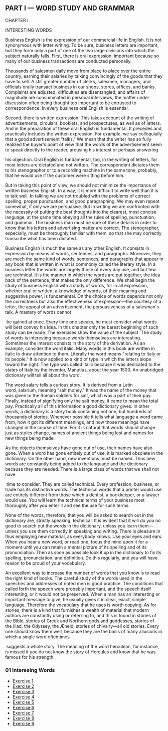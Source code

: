## PART I — WORD STUDY AND GRAMMAR

CHAPTER I

INTERESTING WORDS

Business English is the expression of our commercial life in English. It is not synonymous with letter writing. To be sure, business letters are important, but they form only a part of one of the two large divisions into which the subject naturally falls.
First, there is oral expression, important because so many of our business transactions are conducted personally. 

Thousands of salesmen daily move from place to place over the entire country, earning their salaries by talking convincingly of the goods that they have to sell. A still greater number of clerks, salesmen, managers, and officials orally transact business in our shops, stores, offices, and banks. Complaints are adjusted; difficulties are disentangled; and affairs of magnitude are consummated in personal interviews, the matter under discussion often being thought too important to be entrusted to correspondence. In every business oral English is essential.

Second, there is written expression. This takes account of the writing of advertisements, circulars, booklets, and prospectuses, as well as of letters. And in the preparation of these oral English is fundamental. It precedes and practically includes the written expression. For example, we say colloquially that a good advertisement "talks." We mean that the writer has so fully realized the buyer's point of view that the words of the advertisement seem to speak directly to the reader, arousing his interest or perhaps answering

 his objection. Oral English is fundamental, too, in the writing of letters, for most letters are dictated and not written. The correspondent dictates them to his stenographer or to a recording machine in the same tone, probably, that he would use if the customer were sitting before him.
 
But in taking this point of view, we should not minimize the importance of written business English. In a way, it is more difficult to write well than it is to talk well. In talking we are not troubled with the problems of correct spelling, proper punctuation, and good paragraphing. We may even repeat somewhat, if only we are persuasive. But in writing we are confronted with the necessity of putting the best thoughts into the clearest, most concise language, at the same time obeying all the rules of spelling, punctuation, and grammar. The business man must be sure of these details in order to know that his letters and advertising matter are correct. The stenographer, especially, must be thoroughly familiar with them, so that she may correctly transcribe what has been dictated.

 Business English is much the same as any other English. It consists in expression by means of words, sentences, and paragraphs. Moreover, they are much the same kind of words, sentences, and paragraphs that appear in any book that is written in what is commonly called the literary style. In a business letter the words are largely those of every day use, and but few are technical. It is the manner in which the words are put together, the idea back of the sentence, that makes the only difference.
We shall begin the study of business English with a study of words, for in all expression, whether oral or written, a knowledge of words, of their meaning and suggestive power, is fundamental. On the choice of words depends not only the correctness but also the effectiveness of expression—the courtesy of a letter, the appeal of an advertisement, the persuasiveness of a salesman's talk. A mastery of words cannot

 be gained at once. Every time one speaks, he must consider what words will best convey his idea. In this chapter only the barest beginning of such study can be made. The exercises show the value of the subject.
The study of words is interesting because words themselves are interesting. Sometimes the interest consists in the story of the derivation. As an example, consider the word italic. Many words in this book are written in italic to draw attention to them. Literally the word means "relating to Italy or its people." It is now applied to a kind of type in which the letters slope toward the right. The type was called italic because it was dedicated to the states of Italy by the inventor, Manutius, about the year 1500. An unabridged dictionary will tell all about the word.

The word salary tells a curious story. It is derived from a Latin word, salarium, meaning "salt money." It was the name of the money that was given to the Roman soldiers for salt, which was a part of their pay. Finally, instead of signifying only the salt money, it came to mean the total pay.
Practically all of this information a good dictionary gives. In other words, a dictionary is a story book containing not one, but hundreds of thousands of stories. Whenever possible it tells what language a word came from, how it got its different meanings, and how those meanings have changed in the course of time. For it is natural that words should change just as styles change, names of ancient things being lost and names for new things being made. 

As the objects themselves have gone out of use, their names have also gone. When a word has gone entirely out of use, it is marked obsolete in the dictionary. On the other hand, new inventions must be named. Thus new words are constantly being added to the language and the dictionary because they are needed.
There is a large class of words that we shall not have

 time to consider. They are called technical. Every profession, business, or trade has its distinctive words. The technical words that a printer would use are entirely different from those which a dentist, a bookkeeper, or a lawyer would use. You will learn the technical terms of your business most thoroughly after you enter it and see the use for such terms.
 
None of the words, therefore, that you will be asked to search out in the dictionary are, strictly speaking, technical. It is evident that it will do you no good to search out the words in the dictionary, unless you learn them—unless you use them correctly in speaking and writing. There is pleasure in thus employing new material, as everybody knows. Use your eyes and ears. When you hear a new word, or read one, focus the mind upon it for a moment until you can retain a mental picture of its spelling and of its pronunciation. Then as soon as possible look it up in the dictionary to fix its spelling, pronunciation, and definition. Do this regularly, and you will have reason to be proud of your vocabulary.

An excellent way to increase the number of words that you know is to read the right kind of books. The careful study of the words used in the speeches and addresses of noted men is good practice. The conditions that called forth the speech were probably important, and the speech itself interesting, or it would not be preserved. When a man has an interesting or important message to give, he usually gives it in clear, exact, simple language. Therefore the vocabulary that he uses is worth copying. As for stories, there is a kind that furnishes a wealth of material that modern authors are constantly using or referring to, and this is found in stories of the Bible, stories of Greek and Northern gods and goddesses, stories of the Iliad, the Odyssey, the Æneid, stories of chivalry—all old stories. Every one should know them well, because they are the basis of many allusions in which a single word oftentimes

 suggests a whole story. The meaning of the word herculean, for instance, is missed if you do not know the story of Hercules and know that he was famous for his strength.






### 01 Interesing Words

- [Exercise 1](https://github.com/devliwa/business-english/tree/main/part%201%20-%20word%20study%20and%20grammar/01%20interesting%20words/Exercise%201)
- [Exercise 2](https://github.com/devliwa/business-english/tree/main/part%201%20-%20word%20study%20and%20grammar/01%20interesting%20words/Exercise%202)
- [Exercise 3](https://github.com/devliwa/business-english/tree/main/part%201%20-%20word%20study%20and%20grammar/01%20interesting%20words/Exercise%203)
- [Exercise 4](https://github.com/devliwa/business-english/tree/main/part%201%20-%20word%20study%20and%20grammar/01%20interesting%20words/Exercise%204)
- [Exercise 5](https://github.com/devliwa/business-english/tree/main/part%201%20-%20word%20study%20and%20grammar/01%20interesting%20words/Exercise%205)
- [Exercise 6](https://github.com/devliwa/business-english/tree/main/part%201%20-%20word%20study%20and%20grammar/01%20interesting%20words/Exercise%206)
- [Exercise 7](https://github.com/devliwa/business-english/tree/main/part%201%20-%20word%20study%20and%20grammar/01%20interesting%20words/Exercise%207)
- [Exercise 8](https://github.com/devliwa/business-english/tree/main/part%201%20-%20word%20study%20and%20grammar/01%20interesting%20words/Exercise%208)
- [Exercise 9](https://github.com/devliwa/business-english/tree/main/part%201%20-%20word%20study%20and%20grammar/01%20interesting%20words/Exercise%209)
